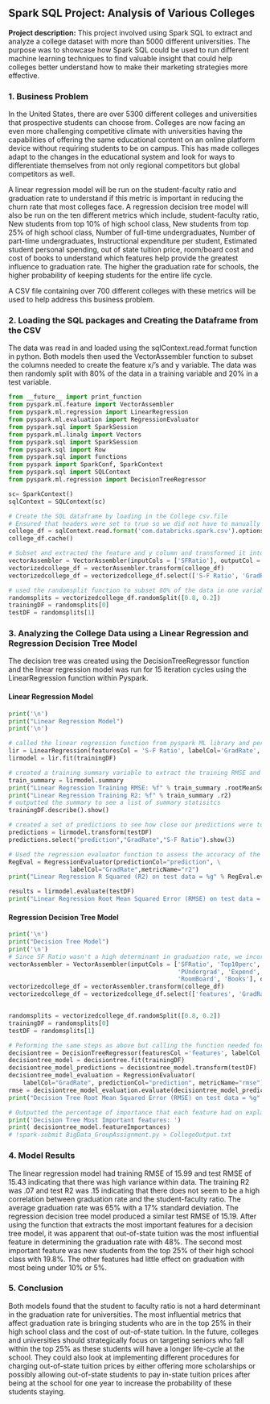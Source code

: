 ## Spark SQL Project: Analysis of Various Colleges

**Project description:** This project involved using Spark SQL to extract and analyze a college dataset with more than 5000 different universities. The purpose was to showcase how Spark SQL could be used to run different machine learning techniques to find valuable insight that could help colleges better understand how to make their marketing strategies more effective.

### 1. Business Problem

In the United States, there are over 5300 different colleges and universities that prospective students can choose from. Colleges are now facing an even more challenging competitive climate with universities having the capabilities of offering the same educational content on an online platform device without requiring students to be on campus. This has made colleges adapt to the changes in the educational system and look for ways to differentiate themselves from not only regional competitors but global competitors as well. 

A linear regression model will be run on the student-faculty ratio and graduation rate to understand if this metric is important in reducing the churn rate that most colleges face. A regression decision tree model will also be run on the ten different metrics which include, student-faculty ratio, New students from top 10% of high school class, New students from top 25% of high school class, Number of full-time undergraduates, Number of part-time undergraduates, Instructional expenditure per student, Estimated student personal spending, out of state tuition price, room/board cost and cost of books to understand which features help provide the greatest influence to graduation rate. The higher the graduation rate for schools, the higher probability of keeping students for the entire life cycle. 

A CSV file containing over 700 different colleges with these metrics will be used to help address this business problem.

### 2. Loading the SQL packages and Creating the Dataframe from the CSV

The data was read in and loaded using the sqlContext.read.format function in python. Both models then used the VectorAssembler function to subset the columns needed to create the feature x/’s and y variable. The data was then randomly split with 80% of the data in a training variable and 20% in a test variable.

```python
from __future__ import print_function
from pyspark.ml.feature import VectorAssembler
from pyspark.ml.regression import LinearRegression
from pyspark.ml.evaluation import RegressionEvaluator
from pyspark.sql import SparkSession
from pyspark.ml.linalg import Vectors
from pyspark.sql import SparkSession
from pyspark.sql import Row
from pyspark.sql import functions
from pyspark import SparkConf, SparkContext
from pyspark.sql import SQLContext
from pyspark.ml.regression import DecisionTreeRegressor

sc= SparkContext()
sqlContext = SQLContext(sc)

# Create the SQL dataframe by loading in the College csv.file
# Ensured that headers were set to true so we did not have to manually type in the column names
college_df = sqlContext.read.format('com.databricks.spark.csv').options(header='true', inferschema='true').load('UpdatedCollege.csv')
college_df.cache()

# Subset and extracted the feature and y column and transformed it into the needed shape for the linear regression model
vectorAssembler = VectorAssembler(inputCols = ['SFRatio'], outputCol = 'S-F Ratio')
vectorizedcollege_df = vectorAssembler.transform(college_df)
vectorizedcollege_df = vectorizedcollege_df.select(['S-F Ratio', 'GradRate'])

# used the randomsplit function to subset 80% of the data in one variable and the other 20% in another variable for training/testing
randomsplits = vectorizedcollege_df.randomSplit([0.8, 0.2])
trainingDF = randomsplits[0]
testDF = randomsplits[1]

```

### 3. Analyzing the College Data using a Linear Regression and Regression Decision Tree Model
The decision tree was created using the DecisionTreeRegressor function and the linear regression model was run for 15 iteration cycles using the LinearRegression function within Pyspark. 

#### Linear Regression Model
```python
print('\n')
print("Linear Regression Model")
print('\n')

# called the linear regression function from pyspark ML library and performed 15 iterations
lir = LinearRegression(featuresCol = 'S-F Ratio', labelCol='GradRate', maxIter=15)
lirmodel = lir.fit(trainingDF)

# created a training summary variable to extract the training RMSE and R2 to see if there was statistical signficance
train_summary = lirmodel.summary
print("Linear Regression Training RMSE: %f" % train_summary .rootMeanSquaredError)
print("Linear Regression Training R2: %f" % train_summary .r2)
# outputted the summary to see a list of summary statisitcs
trainingDF.describe().show()

# created a set of predictions to see how close our predictions were to the test data frame and outputted the prediction along with the acutal values
predictions = lirmodel.transform(testDF)
predictions.select("prediction","GradRate","S-F Ratio").show(3)

# Used the regression evaluator function to assess the accuracy of the predictions to output the R2 and RSME
RegEval = RegressionEvaluator(predictionCol="prediction", \
                 labelCol="GradRate",metricName="r2")
print("Linear Regression R Squared (R2) on test data = %g" % RegEval.evaluate(predictions))

results = lirmodel.evaluate(testDF)
print("Linear Regression Root Mean Squared Error (RMSE) on test data = %g" % results.rootMeanSquaredError)

```
#### Regression Decision Tree Model

```python
print('\n')
print("Decision Tree Model")
print('\n')
# Since SF Ratio wasn't a high determinant in graduation rate, we incorporated 9 more coloumns to see the effect on graduation rate but now using a regression decision tree model
vectorAssembler = VectorAssembler(inputCols = ['SFRatio', 'Top10perc', 'Top25perc', 'FUndergrad', 
                                               'PUndergrad', 'Expend', 'Personal', 'Outstate', 
                                               'RoomBoard', 'Books'], outputCol = 'features')
vectorizedcollege_df = vectorAssembler.transform(college_df)
vectorizedcollege_df = vectorizedcollege_df.select(['features', 'GradRate'])


randomsplits = vectorizedcollege_df.randomSplit([0.8, 0.2])
trainingDF = randomsplits[0]
testDF = randomsplits[1]

# Peforming the same steps as above but calling the function needed for decision tree. Also since we have joined all 10 columns in the vector assembler step, we just need to call the features
decisiontree = DecisionTreeRegressor(featuresCol ='features', labelCol = 'GradRate')
decisiontree_model = decisiontree.fit(trainingDF)
decisiontree_model_predictions = decisiontree_model.transform(testDF)
decisiontree_model_evaluation = RegressionEvaluator(
    labelCol="GradRate", predictionCol="prediction", metricName="rmse")
rmse = decisiontree_model_evaluation.evaluate(decisiontree_model_predictions)
print("Decision Tree Root Mean Squared Error (RMSE) on test data = %g" % rmse)

# Outputted the percentage of importance that each feature had on explaining the decision tree regression model. Top25 and SFRatio were the highest
print('Decision Tree Most Important features: ')
print( decisiontree_model.featureImportances)
# !spark-submit BigData_GroupAssignment.py > CollegeOutput.txt

```
### 4. Model Results

  The linear regression model had training RMSE of 15.99 and test RMSE of 15.43 indicating that there was high variance within data. The training R2 was .07 and test R2 was .15 indicating that there does not seem to be a high correlation between graduation rate and the student-faculty ratio. The average graduation rate was 65% with a 17% standard deviation.
  The regression decision tree model produced a similar test RMSE of 15.19. After using the function that extracts the most important features for a decision tree model, it was apparent that out-of-state tuition was the most influential feature in determining the graduation rate with 48%. The second most important feature was new students from the top 25% of their high school class with 19.8%. The other features had little effect on graduation with most being under 10% or 5%.


### 5. Conclusion
  Both models found that the student to faculty ratio is not a hard determinant in the graduation rate for universities. The most influential metrics that affect graduation rate is bringing students who are in the top 25% in their high school class and the cost of out-of-state tuition. In the future, colleges and universities should strategically focus on targeting seniors who fall within the top 25% as these students will have a longer life-cycle at the school. They could also look at implementing different procedures for charging out-of-state tuition prices by either offering more scholarships or possibly allowing out-of-state students to pay in-state tuition prices after being at the school for one year to increase the probability of these students staying.  

